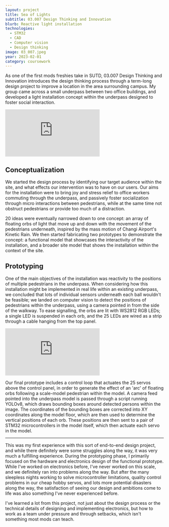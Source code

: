 ```yaml
---
layout: project
title: Sea of Lights
subtitle: 03.007 Design Thinking and Innovation
blurb: Reactive light installation
technologies:
  - STM32
  - CAD
  - Computer vision
  - Design thinking
image: 03_007.jpeg
year: 2023-02-01
category: coursework
---
```


As one of the first mods freshies take in SUTD, 03.007 Design Thinking and Innovation introduces the design thinking process through a term-long design project to improve a location in the area surrounding campus. My group came across a small underpass between two office buildings, and developed a light installation concept within the underpass designed to foster social interaction. 

<div class="youtube-container">
  <iframe class="youtube" src="https://www.youtube.com/embed/ni5H5b7v3MQ?si=_OgpAsYVllERw3f6" title="YouTube video player" frameborder="0" allow="accelerometer; autoplay; clipboard-write; encrypted-media; gyroscope; picture-in-picture; web-share" referrerpolicy="strict-origin-when-cross-origin" allowfullscreen></iframe>
</div>

## Conceptualization
We started the design process by identifying our target audience within the site, and what effects our intervention was to have on our users. Our aims for the installation were to bring joy and stress relief to office workers commuting through the underpass, and passively foster socialization through micro interactions between pedestrians, while at the same time not obstruct pedestrians or provide too much of a distraction.

20 ideas were eventually narrowed down to one concept: an array of floating orbs of light that move up and down with the movement of the pedestrians underneath, inspired by the mass motion of Changi Airport's Kinetic Rain. We then started fabricating two prototypes to demonstrate the concept: a functional model that showcases the interactivity of the installation, and a broader site model that shows the installation within the context of the site.

## Prototyping
One of the main objectives of the installation was reactivity to the positions of multiple pedestrians in the underpass. When considering how this installation might be implemented in real life within an existing underpass, we concluded that lots of individual sensors underneath each ball wouldn't be feasible; we landed on computer vision to detect the positions of pedestrians within the underpass, using a camera pointed in from the side of the walkway. To ease signalling, the orbs are lit with WS2812 RGB LEDs; a single LED is suspended in each orb, and the 25 LEDs are wired as a strip through a cable hanging from the top panel.

<div class="youtube-container">
  <iframe class="youtube" src="https://www.youtube.com/embed/NjSJuqTvkv8?si=VG211_bWZ1dte-kX" title="YouTube video player" frameborder="0" allow="accelerometer; autoplay; clipboard-write; encrypted-media; gyroscope; picture-in-picture; web-share" referrerpolicy="strict-origin-when-cross-origin" allowfullscreen></iframe>
</div>

Our final prototype includes a control loop that actuates the 25 servos above the control panel, in order to generate the effect of an 'arc' of floating orbs following a scale-model pedestrian within the model. A camera feed pointed into the underpass model is passed through a script running YOLOv8, which draws bounding boxes around detected persons within the image. The coordinates of the bounding boxes are corrected into XY coordinates along the model floor, which are then used to determine the vertical positions of each orb. These positions are then sent to a pair of STM32 microcontrollers in the model itself, which then actuate each servo in the model.

---

This was my first experience with this sort of end-to-end design project, and while there definitely were some struggles along the way, it was very much a fulfilling experience. During the prototyping phase, I primarily focused on the hardware and electronics design of the functional prototype. While I've worked on electronics before, I've never worked on this scale, and we definitely ran into problems along the way. But after the many sleepless nights working to solve microcontroller limitations, quality control problems in our cheap hobby servos, and lots more potential disasters along the way, the satisfaction of seeing our design and ambitions come to life was also something I've never experienced before. 

I've learned a lot from this project, not just about the design process or the technical details of designing and implementing electronics, but how to work as a team under pressure and through setbacks, which isn't something most mods can teach.